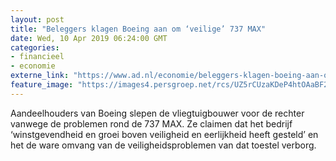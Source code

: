 ```yaml
---
layout: post
title: "Beleggers klagen Boeing aan om ‘veilige’ 737 MAX"
date: Wed, 10 Apr 2019 06:24:00 GMT
categories: 
- financieel 
- economie 
externe_link: "https://www.ad.nl/economie/beleggers-klagen-boeing-aan-om-veilige-737-max~aec5fac3/"
feature_image: "https://images4.persgroep.net/rcs/UZ5rCUzaKDeP4htOAaBF2D9YFno/diocontent/144932074/_fitwidth/400/?appId=21791a8992982cd8da851550a453bd7f&quality=0.7"
---
```


Aandeelhouders van Boeing slepen de vliegtuigbouwer voor de rechter vanwege de problemen rond de 737 MAX. Ze claimen dat het bedrijf ‘winstgevendheid en groei boven veiligheid en eerlijkheid heeft gesteld’ en het de ware omvang van de veiligheidsproblemen van dat toestel verborg.
